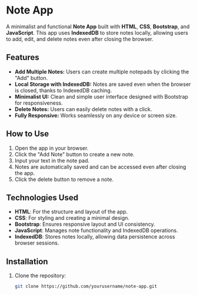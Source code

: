 # Note App

A minimalist and functional **Note App** built with **HTML**, **CSS**, **Bootstrap**, and **JavaScript**. This app uses **IndexedDB** to store notes locally, allowing users to add, edit, and delete notes even after closing the browser.

## Features

- **Add Multiple Notes:** Users can create multiple notepads by clicking the "Add" button.
- **Local Storage with IndexedDB:** Notes are saved even when the browser is closed, thanks to IndexedDB caching.
- **Minimalist UI:** Clean and simple user interface designed with Bootstrap for responsiveness.
- **Delete Notes:** Users can easily delete notes with a click.
- **Fully Responsive:** Works seamlessly on any device or screen size.

## How to Use

1. Open the app in your browser.
2. Click the "Add Note" button to create a new note.
3. Input your text in the note pad.
4. Notes are automatically saved and can be accessed even after closing the app.
5. Click the delete button to remove a note.

## Technologies Used

- **HTML**: For the structure and layout of the app.
- **CSS**: For styling and creating a minimal design.
- **Bootstrap**: Ensures responsive layout and UI consistency.
- **JavaScript**: Manages note functionality and IndexedDB operations.
- **IndexedDB**: Stores notes locally, allowing data persistence across browser sessions.

## Installation

1. Clone the repository:
   ```bash
   git clone https://github.com/yourusername/note-app.git
